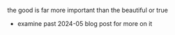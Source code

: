 
the good is far more important than the beautiful or true
- examine past 2024-05 blog post for more on it
